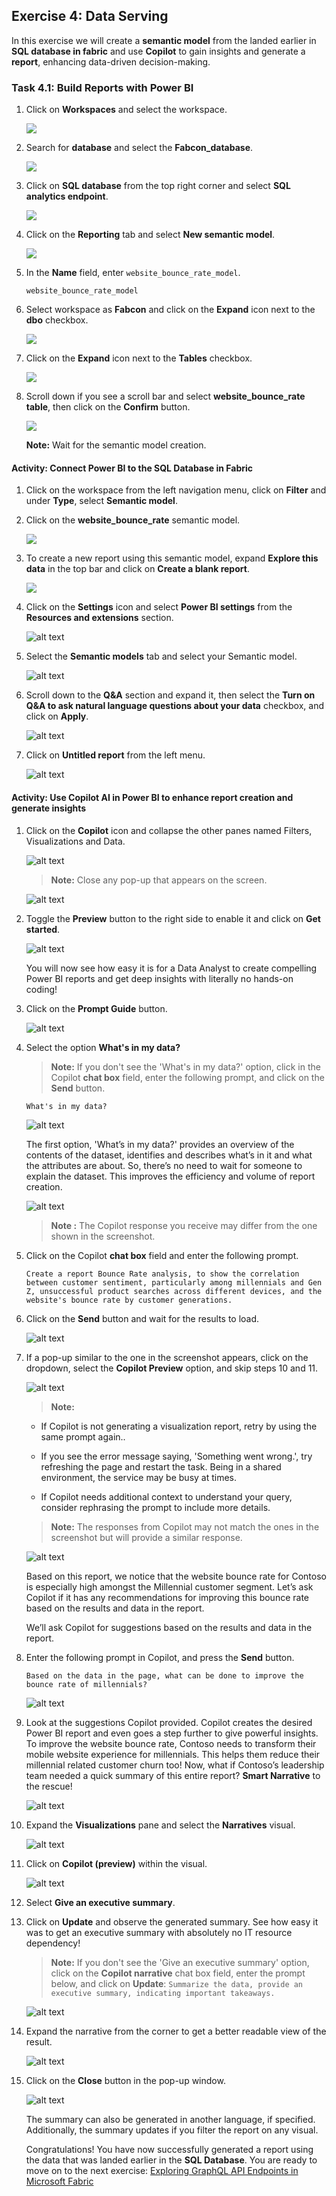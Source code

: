 ## Exercise 4: Data Serving

In this exercise we will create a **semantic model** from the landed earlier in **SQL database in fabric** and use **Copilot** to gain insights and generate a **report**, enhancing data-driven decision-making.

### Task 4.1: Build Reports with Power BI

1. Click on **Workspaces** and select the **<inject key="WorkspaceName" enableCopy="false"/>** workspace.

   ![](../media/new2.png)

2. Search for **database** and select the **Fabcon_database**.

   ![](../media/database2.png)

3. Click on **SQL database** from the top right corner and select **SQL analytics endpoint**.

   ![](../media/f23.png)

4. Click on the **Reporting** tab and select **New semantic model**.

   ![](../media/f24.png)

5. In the **Name** field, enter ``website_bounce_rate_model``.

   ```
   website_bounce_rate_model
   ```

6. Select workspace as **Fabcon** and click on the **Expand** icon next to the **dbo** checkbox.

   ![](../media/f25u.png)

7. Click on the **Expand** icon next to the **Tables** checkbox.

   ![](../media/f26.png)

8. Scroll down if you see a scroll bar and select **website_bounce_rate table**, then click on the **Confirm** button.

   ![](../media/f26uu.png)

   **Note:** Wait for the semantic model creation.

#### Activity: Connect Power BI to the SQL Database in Fabric

1. Click on the **<inject key="WorkspaceName" enableCopy="false"/>** workspace from the left navigation menu, click on **Filter** and under **Type**, select **Semantic model**.

2. Click on the **website_bounce_rate** semantic model.

   ![](../media/f28.png)

3. To create a new report using this semantic model, expand **Explore this data** in the top bar and click on **Create a blank report**.

   ![](../media/f29.png)

4. Click on the **Settings** icon and select **Power BI settings** from the **Resources and extensions** section.

   ![alt text](../media/img.png)

5. Select the **Semantic models** tab and select your Semantic model.

   ![alt text](../media/img-1.png)

6. Scroll down to the **Q&A** section and expand it, then select the **Turn on Q&A to ask natural language questions about your data** checkbox, and click on **Apply**.

   ![alt text](../media/img-2.png)

7. Click on **Untitled report** from the left menu.

   ![alt text](../media/img-3.png)


#### Activity: Use Copilot AI in Power BI to enhance report creation and generate insights

1. Click on the **Copilot** icon and collapse the other panes named Filters, Visualizations and Data.

   ![alt text](../media/img-4.png)

    >**Note:** Close any pop-up that appears on the screen.

    ![alt text](../media/img-5.png)

2. Toggle the **Preview** button to the right side to enable it and click on **Get started**.

   ![alt text](../media/img-6.png)

    You will now see how easy it is for a Data Analyst to create compelling Power BI reports and get deep insights with literally no hands-on coding!
	
3. Click on the **Prompt Guide** button.

   ![alt text](../media/img-7.png)

4. Select the option **What's in my data?**

    > **Note:** If you don't see the 'What's in my data?' option, click in the Copilot **chat box** field, enter the following prompt, and click on the **Send** button.

    ```What's in my data?```

    ![alt text](../media/img-8.png)

    The first option, 'What’s in my data?' provides an overview of the contents of the dataset, identifies and describes what’s in it and what the attributes are about. So, there’s no need to wait for someone to explain the dataset. This improves the efficiency and volume of report creation.

    ![alt text](../media/img-9.png)

    >**Note :** The Copilot response you receive may differ from the one shown in the screenshot.

5. Click on the Copilot **chat box** field and enter the following prompt.

    ```
    Create a report Bounce Rate analysis, to show the correlation between customer sentiment, particularly among millennials and Gen Z, unsuccessful product searches across different devices, and the website's bounce rate by customer generations.
    ```


6. Click on the **Send** button and wait for the results to load. 

   ![alt text](../media/img-10.png)

7. If a pop-up similar to the one in the screenshot appears, click on the dropdown, select the **Copilot Preview** option, and skip steps 10 and 11.

   ![alt text](../media/preview.png)
	
    >**Note:** 

    - If Copilot is not generating a visualization report, retry by using the same prompt again..
    
    - If you see the error message saying, 'Something went wrong.', try refreshing the page and restart the task. Being in a shared environment, the service may be busy at times.

    - If Copilot needs additional context to understand your query, consider rephrasing the prompt to include more details.

    >**Note:** The responses from Copilot may not match the ones in the screenshot but will provide a similar response.

   ![alt text](../media/img-11.png)

    Based on this report, we notice that the website bounce rate for Contoso is especially high amongst the Millennial customer segment. Let’s ask Copilot if it has any recommendations for improving this bounce rate based on the results and data in the report.

    We’ll ask Copilot for suggestions based on the results and data in the report. 

8. Enter the following prompt in Copilot, and press the **Send** button.

    ```
    Based on the data in the page, what can be done to improve the bounce rate of millennials?
    ```

	
   ![alt text](../media/img-12.png)
	
9. Look at the suggestions Copilot provided. Copilot creates the desired Power BI report and even goes a step further to give powerful insights. To improve the website bounce rate, Contoso needs to transform their mobile website experience for millennials. This helps them reduce their millennial related customer churn too! Now, what if Contoso’s leadership team needed a quick summary of this entire report? **Smart Narrative** to the rescue!
	
    ![alt text](../media/img-15.png)
	
10. Expand the **Visualizations** pane and select the **Narratives** visual. 

    ![alt text](../media/f30.png)

11. Click on **Copilot (preview)** within the visual.

    ![alt text](../media/img-13.png)
	
11. Select **Give an executive summary**. 

12. Click on **Update** and observe the generated summary. See how easy it was to get an executive summary with absolutely no IT resource dependency!
 
    >**Note:** If you don't see the 'Give an executive summary' option, click on the **Copilot narrative** chat box field, enter the prompt below, and click on **Update**:
    ``Summarize the data, provide an executive summary, indicating important takeaways.``

    ![alt text](../media/img-16.png)

13. Expand the narrative from the corner to get a better readable view of the result.

    ![alt text](../media/img-17.png)

14. Click on the **Close** button in the pop-up window.

    ![alt text](../media/img-18.png)
	
    The summary can also be generated in another language, if specified. Additionally, the summary updates if you filter the report on any visual.

    Congratulations! You have now successfully generated a report using the data that was landed earlier in the **SQL Database**. You are ready to move on to the next exercise: [Exploring GraphQL API Endpoints in Microsoft Fabric](https://github.com/dreamdemos-ms/Fabcon_Workshop/blob/main/Workshop_Exercises/05%20-%20Exploring%20GraphQL%20API%20Endpoints%20in%20Microsoft%20Fabric.md)